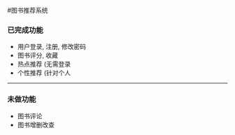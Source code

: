 #图书推荐系统

### 已完成功能
- 用户登录, 注册, 修改密码
- 图书评分, 收藏
- 热点推荐 (无需登录
- 个性推荐 (针对个人


---

### 未做功能
- 图书评论
- 图书增删改查